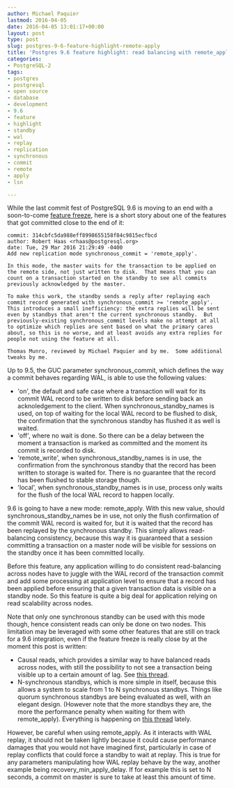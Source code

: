 ```yaml
---
author: Michael Paquier
lastmod: 2016-04-05
date: 2016-04-05 13:01:17+00:00
layout: post
type: post
slug: postgres-9-6-feature-highlight-remote-apply
title: 'Postgres 9.6 feature highlight: read balancing with remote_apply'
categories:
- PostgreSQL-2
tags:
- postgres
- postgresql
- open source
- database
- development
- 9.6
- feature
- highlight
- standby
- wal
- replay
- replication
- synchronous
- commit
- remote
- apply
- lsn

---
```


While the last commit fest of PostgreSQL 9.6 is moving to an end with a
soon-to-come [feature freeze](http://www.postgresql.org/message-id/CA+TgmoY56w5FOzeEo+i48qehL+BsVTwy-Q1M0xjUhUCwgGW7-Q@mail.gmail.com),
here is a short story about one of the features that got committed close
to the end of it:

    commit: 314cbfc5da988eff8998655158f84c9815ecfbcd
    author: Robert Haas <rhaas@postgresql.org>
    date: Tue, 29 Mar 2016 21:29:49 -0400
    Add new replication mode synchronous_commit = 'remote_apply'.

    In this mode, the master waits for the transaction to be applied on
    the remote side, not just written to disk.  That means that you can
    count on a transaction started on the standby to see all commits
    previously acknowledged by the master.

    To make this work, the standby sends a reply after replaying each
    commit record generated with synchronous_commit >= 'remote_apply'.
    This introduces a small inefficiency: the extra replies will be sent
    even by standbys that aren't the current synchronous standby.  But
    previously-existing synchronous_commit levels make no attempt at all
    to optimize which replies are sent based on what the primary cares
    about, so this is no worse, and at least avoids any extra replies for
    people not using the feature at all.

    Thomas Munro, reviewed by Michael Paquier and by me.  Some additional
    tweaks by me.

Up to 9.5, the GUC parameter synchronous\_commit, which defines the way a
commit behaves regarding WAL, is able to use the following values:

  * 'on', the default and safe case where a transaction will wait for its
  commit WAL record to be written to disk before sending back an acknoledgement
  to the client. When synchronous\_standby\_names is used, on top of waiting
  for the local WAL record to be flushed to disk, the confirmation that the
  synchronous standby has flushed it as well is waited.
  * 'off', where no wait is done. So there can be a delay between the moment
  a transaction is marked as committed and the moment its commit is recorded
  to disk.
  * 'remote_write', when synchronous\_standby\_names is in use, the
  confirmation from the synchronous standby that the record has been written
  to storage is waited for. There is no guarantee that the record has been
  flushed to stable storage though.
  * 'local', when synchronous\_standby\_names is in use, process only
  waits for the flush of the local WAL record to happen locally.

9.6 is going to have a new mode: remote\_apply. With this new value, should
synchronous\_standby\_names be in use, not only the flush confirmation of the
commit WAL record is waited for, but it is waited that the record has been
replayed by the synchronous standby. This simply allows read-balancing
consistency, because this way it is guaranteed that a session committing
a transaction on a master node will be visible for sessions on the standby
once it has been committed locally.

Before this feature, any application willing to do consistent read-balancing
across nodes have to juggle with the WAL record of the transaction commit and
add some processing at application level to ensure that a record has been
applied before ensuring that a given transaction data is visible on a
standby node. So this feature is quite a big deal for application relying on
read scalability across nodes.

Note that only one synchronous standby can be used with this mode though,
hence consistent reads can only be done on two nodes. This limitation
may be leveraged with some other features that are still on track for a 9.6
integration, even if the feature freeze is really close by at the moment
this post is written:

  * Causal reads, which provides a similar way to have balanced reads across
  nodes, with still the possibility to not see a transaction being visible
  up to a certain amount of lag. See [this thread](CAEepm=0n_OxB2_pNntXND6aD85v5PvADeUY8eZjv9CBLk=zNXA@mail.gmail.com).
  * N-synchronous standbys, which is more simple in itself, because this
  allows a system to scale from 1 to N synchronous standbys. Things like
  quorum synchronous standbys are being evaluated as well, with an elegant
  design. (However note that the more standbys they are, the more the
  performance penalty when waiting for them with remote\_apply). Everything
  is happening on [this thread](http://www.postgresql.org/message-id/CAB7nPqSJgDLLsVk_Et-O=NBfJNqx3GbHszCYGvuTLRxHaZV3xQ@mail.gmail.com)
  lately.

However, be careful when using remote\_apply. As it interacts with WAL
replay, it should not be taken lightly because it could cause performance
damages that you would not have imagined first, particularly in case of
replay conflicts that could force a standby to wait at replay. This is true
for any parameters manipulating how WAL replay behave by the way, another
example being recovery\_min\_apply\_delay. If for example this is set to
N seconds, a commit on master is sure to take at least this amount of
time.
